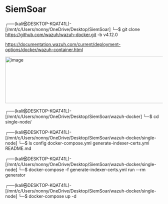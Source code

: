 # SiemSoar

┌──(kali㉿DESKTOP-KQAT41L)-[/mnt/c/Users/nonny/OneDrive/Desktop/SiemSoar]
└─$ git clone https://github.com/wazuh/wazuh-docker.git -b v4.12.0

https://documentation.wazuh.com/current/deployment-options/docker/wazuh-container.html

<img width="578" height="149" alt="image" src="https://github.com/user-attachments/assets/6797e567-1403-4bec-914d-3e3286097de8" />


┌──(kali㉿DESKTOP-KQAT41L)-[/mnt/c/Users/nonny/OneDrive/Desktop/SiemSoar/wazuh-docker]
└─$ cd single-node/

┌──(kali㉿DESKTOP-KQAT41L)-[/mnt/c/Users/nonny/OneDrive/Desktop/SiemSoar/wazuh-docker/single-node]
└─$ ls
config  docker-compose.yml  generate-indexer-certs.yml  README.md

┌──(kali㉿DESKTOP-KQAT41L)-[/mnt/c/Users/nonny/OneDrive/Desktop/SiemSoar/wazuh-docker/single-node]
└─$ docker-compose -f generate-indexer-certs.yml run --rm generator

┌──(kali㉿DESKTOP-KQAT41L)-[/mnt/c/Users/nonny/OneDrive/Desktop/SiemSoar/wazuh-docker/single-node]
└─$ docker-compose up -d
